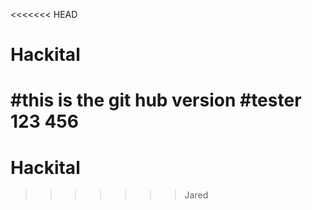 <<<<<<< HEAD
# Hackital
#this is the git hub version
#tester 123 456
=======
# Hackital
>>>>>>> Jared
